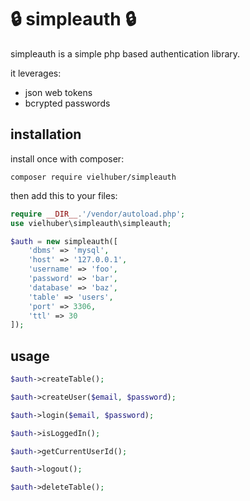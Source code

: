 # 🔒 simpleauth 🔒

simpleauth is a simple php based authentication library.

it leverages:

-   json web tokens
-   bcrypted passwords

## installation

install once with composer:

```
composer require vielhuber/simpleauth
```

then add this to your files:

```php
require __DIR__.'/vendor/autoload.php';
use vielhuber\simpleauth\simpleauth;

$auth = new simpleauth([
    'dbms' => 'mysql',
    'host' => '127.0.0.1',
    'username' => 'foo',
    'password' => 'bar',
    'database' => 'baz',
    'table' => 'users',
    'port' => 3306,
    'ttl' => 30
]);
```

## usage

```php
$auth->createTable();

$auth->createUser($email, $password);

$auth->login($email, $password);

$auth->isLoggedIn();

$auth->getCurrentUserId();

$auth->logout();

$auth->deleteTable();
```
